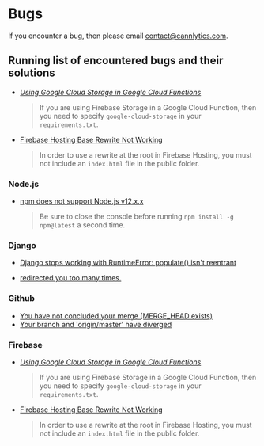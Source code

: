 # Bugs

If you encounter a bug, then please email <contact@cannlytics.com>.

## Running list of encountered bugs and their solutions

* [*Using Google Cloud Storage in Google Cloud Functions*](https://stackoverflow.com/questions/52249978/write-to-google-cloud-storage-from-cloud-function-python/52250030)

  > If you are using Firebase Storage in a Google Cloud Function, then you need to specify `google-cloud-storage` in your `requirements.txt`.

* [Firebase Hosting Base Rewrite Not Working](https://stackoverflow.com/questions/44871075/redirect-firebase-hosting-root-to-a-cloud-function-is-not-working)

  > In order to use a rewrite at the root in Firebase Hosting, you must not include an `index.html` file in the public folder.

### Node.js

* [npm does not support Node.js v12.x.x](https://stackoverflow.com/questions/63196042/npm-does-not-support-node-js-v12-18-3)

  > Be sure to close the console before running `npm install -g npm@latest` a second time.

### Django

* [Django stops working with RuntimeError: populate() isn't reentrant](https://stackoverflow.com/questions/27093746/django-stops-working-with-runtimeerror-populate-isnt-reentrant)

* [<site-name> redirected you too many times.](https://stackoverflow.com/questions/55726610/django-ssl-redirection-on-heroku-too-many-redirects)


### Github

* [You have not concluded your merge (MERGE_HEAD exists)](https://stackoverflow.com/questions/11646107/you-have-not-concluded-your-merge-merge-head-exists)
* [Your branch and 'origin/master' have diverged](https://stackoverflow.com/questions/29544660/your-branch-and-origin-master-have-diverged-all-conflicts-fixed-but-you-are-s)


### Firebase

* [*Using Google Cloud Storage in Google Cloud Functions*](https://stackoverflow.com/questions/52249978/write-to-google-cloud-storage-from-cloud-function-python/52250030)

  > If you are using Firebase Storage in a Google Cloud Function, then you need to specify `google-cloud-storage` in your `requirements.txt`.

* [Firebase Hosting Base Rewrite Not Working](https://stackoverflow.com/questions/44871075/redirect-firebase-hosting-root-to-a-cloud-function-is-not-working)

  > In order to use a rewrite at the root in Firebase Hosting, you must not include an `index.html` file in the public folder.


